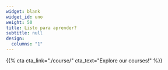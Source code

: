 ```yaml
---
widget: blank
widget_id: uno
weight: 50
title: Listo para aprender?
subtitle: null
design:
  columns: "1"
---
```


{{% cta cta_link="./course/" cta_text="Explore our courses!" %}}
